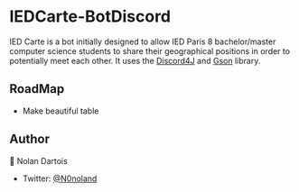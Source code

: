 # IEDCarte-BotDiscord

IED Carte is a bot initially designed to allow IED Paris 8 bachelor/master computer science students to share their geographical positions in order to potentially meet each other.
It uses the [Discord4J](https://github.com/Discord4J/Discord4J) and [Gson](https://github.com/google/gson) library.

## RoadMap

* Make beautiful table

## Author
:eyes: Nolan Dartois
* Twitter: [@N0noland](https://twitter.com/N0noland)
